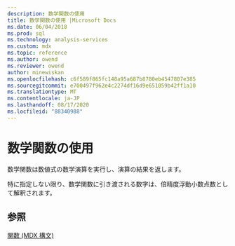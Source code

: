 ```yaml
---
description: 数学関数の使用
title: 数学関数の使用 |Microsoft Docs
ms.date: 06/04/2018
ms.prod: sql
ms.technology: analysis-services
ms.custom: mdx
ms.topic: reference
ms.author: owend
ms.reviewer: owend
author: minewiskan
ms.openlocfilehash: c6f589f865fc148a95a687b8780eb4547807e385
ms.sourcegitcommit: e700497f962e4c2274df16d9e651059b42ff1a10
ms.translationtype: MT
ms.contentlocale: ja-JP
ms.lasthandoff: 08/17/2020
ms.locfileid: "88340988"
---
```

# <a name="using-mathematical-functions"></a>数学関数の使用


  数学関数は数値式の数学演算を実行し、演算の結果を返します。  
  
 特に指定しない限り、数学関数に引き渡される数字は、倍精度浮動小数点数として解釈されます。  
  
## <a name="see-also"></a>参照  
 [関数 &#40;MDX 構文&#41;](../mdx/functions-mdx-syntax.md)  
  
  
